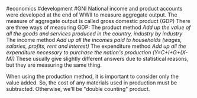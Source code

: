 #economics #development #GNI
National income and product accounts were developed at the end of WWII to measure aggregate output.
The measure of aggregate output is called gross domestic product (GDP)
There are three ways of measuring GDP:
	The product method
		*Add up the value of all the goods and services produced in the country, industry by industry*
	The income method
		*Add up all the incomes paid to households (wages, salaries, profits, rent and interest)*
	The expenditure method
		*Add up all the expenditure necessary to purchase the nation's production (Y=C+I+G+(X-M))*
These usually give slightly different answers due to statistical reasons, but they are measuring the same thing.

When using the production method, it is important to consider only the value added. So, the cost of any materials used in production must be subtracted. Otherwise, we'll be "double counting" product.